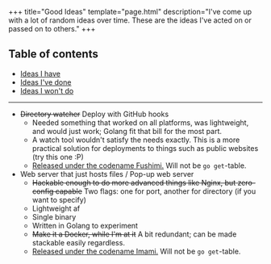 +++
title="Good Ideas"
template="page.html"
description="I've come up with a lot of random ideas over time. These are the ideas I've acted on or passed on to others."
+++

## Table of contents
- [Ideas I have](/ideas)
- [Ideas I've done](/archive/good-ideas)
- [Ideas I won't do](/archive/bad-ideas)

---

- ~~Directory watcher~~ Deploy with GitHub hooks
    - Needed something that worked on all platforms, was lightweight, and would just work; Golang fit that bill for the most part.
    - A watch tool wouldn't satisfy the needs exactly. This is a more practical solution for deployments to things such as public websites (try this one :P)
    - [Released under the codename Fushimi.](https://github.com/doamatto/fushimi) Will not be `go get`-table.
- Web server that just hosts files / Pop-up web server
    - ~~Hackable enough to do more advanced things like Nginx, but zero-config capable~~ Two flags: one for port, another for directory (if you want to specify)
    - Lightweight af
    - Single binary
    - Written in Golang to experiment
    - ~~Make it a Docker, while I'm at it~~ A bit redundant; can be made stackable easily regardless.
    - [Released under the codename Imami.](https://github.com/doamatto/inari) Will not be `go get`-table.
